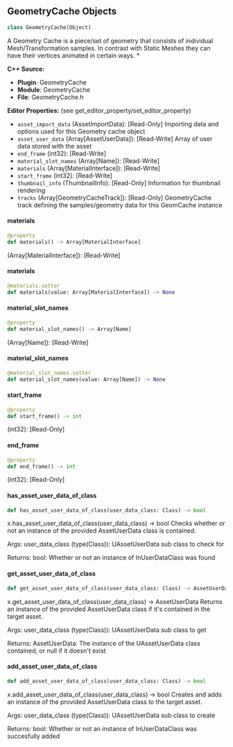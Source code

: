 ## GeometryCache Objects

```python
class GeometryCache(Object)
```

A Geometry Cache is a piece/set of geometry that consists of individual Mesh/Transformation samples.
In contrast with Static Meshes they can have their vertices animated in certain ways. *

**C++ Source:**

- **Plugin**: GeometryCache
- **Module**: GeometryCache
- **File**: GeometryCache.h

**Editor Properties:** (see get_editor_property/set_editor_property)

- ``asset_import_data`` (AssetImportData):  [Read-Only] Importing data and options used for this Geometry cache object
- ``asset_user_data`` (Array[AssetUserData]):  [Read-Write] Array of user data stored with the asset
- ``end_frame`` (int32):  [Read-Write]
- ``material_slot_names`` (Array[Name]):  [Read-Write]
- ``materials`` (Array[MaterialInterface]):  [Read-Write]
- ``start_frame`` (int32):  [Read-Write]
- ``thumbnail_info`` (ThumbnailInfo):  [Read-Only] Information for thumbnail rendering
- ``tracks`` (Array[GeometryCacheTrack]):  [Read-Only] GeometryCache track defining the samples/geometry data for this GeomCache instance

<a id="unreal.GeometryCache.materials"></a>

#### materials

```python
@property
def materials() -> Array[MaterialInterface]
```

(Array[MaterialInterface]):  [Read-Write]

<a id="unreal.GeometryCache.materials"></a>

#### materials

```python
@materials.setter
def materials(value: Array[MaterialInterface]) -> None
```

<a id="unreal.GeometryCache.material_slot_names"></a>

#### material_slot_names

```python
@property
def material_slot_names() -> Array[Name]
```

(Array[Name]):  [Read-Write]

<a id="unreal.GeometryCache.material_slot_names"></a>

#### material_slot_names

```python
@material_slot_names.setter
def material_slot_names(value: Array[Name]) -> None
```

<a id="unreal.GeometryCache.start_frame"></a>

#### start_frame

```python
@property
def start_frame() -> int
```

(int32):  [Read-Only]

<a id="unreal.GeometryCache.end_frame"></a>

#### end_frame

```python
@property
def end_frame() -> int
```

(int32):  [Read-Only]

<a id="unreal.GeometryCache.has_asset_user_data_of_class"></a>

#### has_asset_user_data_of_class

```python
def has_asset_user_data_of_class(user_data_class: Class) -> bool
```

x.has_asset_user_data_of_class(user_data_class) -> bool
Checks whether or not an instance of the provided AssetUserData class is contained.

Args:
    user_data_class (type(Class)): UAssetUserData sub class to check for

Returns:
    bool: Whether or not an instance of InUserDataClass was found

<a id="unreal.GeometryCache.get_asset_user_data_of_class"></a>

#### get_asset_user_data_of_class

```python
def get_asset_user_data_of_class(user_data_class: Class) -> AssetUserData
```

x.get_asset_user_data_of_class(user_data_class) -> AssetUserData
Returns an instance of the provided AssetUserData class if it's contained in the target asset.

Args:
    user_data_class (type(Class)): UAssetUserData sub class to get

Returns:
    AssetUserData: The instance of the UAssetUserData class contained, or null if it doesn't exist

<a id="unreal.GeometryCache.add_asset_user_data_of_class"></a>

#### add_asset_user_data_of_class

```python
def add_asset_user_data_of_class(user_data_class: Class) -> bool
```

x.add_asset_user_data_of_class(user_data_class) -> bool
Creates and adds an instance of the provided AssetUserData class to the target asset.

Args:
    user_data_class (type(Class)): UAssetUserData sub class to create

Returns:
    bool: Whether or not an instance of InUserDataClass was succesfully added

<a id="unreal.GeometryCacheActor"></a>